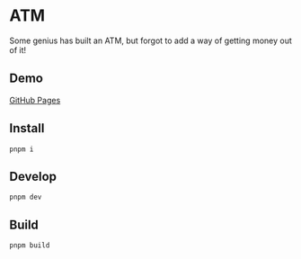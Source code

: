 # ATM

Some genius has built an ATM, but forgot to add a way of getting money out of it!

## Demo

[GitHub Pages]()

## Install

```
pnpm i
```

## Develop

```
pnpm dev
```

## Build

```
pnpm build
```
